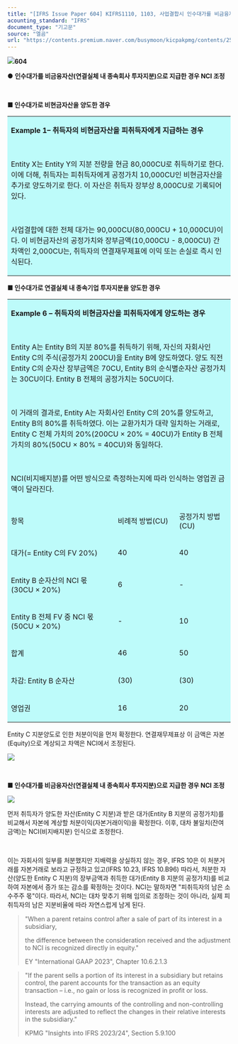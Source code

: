 ```yaml
---
title: "[IFRS Issue Paper 604] KIFRS1110, 1103, 사업결합시 인수대가를 비금융자산(연결실체 내 종속회사 투자지분)으로 지급한 경우 NCI 조정"
acounting_standard: "IFRS"
document_type: "기고문"
source: "엘곰"
url: "https://contents.premium.naver.com/busymoon/kicpakpmg/contents/250427174614265yf"
---
```

![](https://n2.news.naver.com/l.gif?type=content)**604**

● **인수대가를 비금융자산(연결실체 내 종속회사 투자지분)으로 지급한 경우 NCI 조정**

**​**

**■ 인수대가로 비현금자산을 양도한 경우**

<table style=""><tbody><tr><td colspan="3" rowspan="1" style="width: 100.0%; height: 129.0px;  background-color: #bdfbfa;"><div><p style=""><span style=""><b>Example 1– 취득자의 비현금자산을 피취득자에게 지급하는 경우</b></span></p></div><div><p style=""><span style=""><b>​</b></span></p></div><div><p style=""><span style="">Entity X는 Entity Y의 지분 전량을 현금 80,000CU로 취득하기로 한다. 이에 더해, 취득자는 피취득자에게 공정가치 10,000CU인 비현금자산을 추가로 양도하기로 한다. 이 자산은 취득자 장부상 8,000CU로 기록되어 있다.</span></p></div><div><p style=""><span style="">​</span></p></div><div><p style=""><span style="">사업결합에 대한 전체 대가는 90,000CU(80,000CU + 10,000CU)이다. 이 비현금자산의 공정가치와 장부금액(10,000CU - 8,000CU) 간 차액인 2,000CU는, 취득자의 연결재무제표에 이익 또는 손실로 즉시 인식된다.</span></p></div></td></tr></tbody></table>

**■ 인수대가로 연결실체 내 종속기업 투자지분을 양도한 경우**

<table style=""><tbody><tr><td colspan="4" rowspan="1" style="width: 100.0%; height: 64.5px;  background-color: #bdfbfa;"><div><p style=""><span style=""><b>Example 6 – 취득자의 비현금자산을 피취득자에게 양도하는 경우</b></span></p></div><div><p style=""><span style=""><b>​</b></span></p></div><div><p style=""><span style="">Entity A는 Entity B의 지분 80%를 취득하기 위해, 자신의 자회사인 Entity C의 주식(공정가치 200CU)을 Entity B에 양도하였다. 양도 직전 Entity C의 순자산 장부금액은 70CU, Entity B의 순식별순자산 공정가치는 30CU이다. Entity B 전체의 공정가치는 50CU이다.</span></p></div><div><p style=""><span style="">​</span></p></div><div><p style=""><span style="">이 거래의 결과로, Entity A는 자회사인 Entity C의 20%를 양도하고, Entity B의 80%를 취득하였다. 이는 교환가치가 대략 일치하는 거래로, Entity C 전체 가치의 20%(200CU × 20% = 40CU)가 Entity B 전체 가치의 80%(50CU × 80% = 40CU)와 동일하다.</span></p></div><div><p style=""><span style="">​</span></p></div><div><p style=""><span style="">NCI(비지배지분)를 어떤 방식으로 측정하는지에 따라 인식하는 영업권 금액이 달라진다.</span></p></div></td></tr><tr><td colspan="1" rowspan="1" style="width: 47.89%; height: 16.13px;  background-color: #bdfbfa;"><div><p style=""><span style="">항목</span></p></div></td><td colspan="1" rowspan="1" style="width: 27.46%; height: 16.13px;  background-color: #bdfbfa;"><div><p style=""><span style="">비례적 방법(CU)</span></p></div></td><td colspan="2" rowspan="1" style="width: 24.65%; height: 16.13px;  background-color: #bdfbfa;"><div><p style=""><span style="">공정가치 방법(CU)</span></p></div></td></tr><tr><td colspan="1" rowspan="1" style="width: 47.89%; height: 16.12px;  background-color: #bdfbfa;"><div><p style=""><span style="">대가(= Entity C의 FV 20%)</span></p></div></td><td colspan="1" rowspan="1" style="width: 27.46%; height: 16.12px;  background-color: #bdfbfa;"><div><p style=""><span style="">40</span></p></div></td><td colspan="2" rowspan="1" style="width: 24.65%; height: 16.12px;  background-color: #bdfbfa;"><div><p style=""><span style="">40</span></p></div></td></tr><tr><td colspan="1" rowspan="1" style="width: 47.89%; height: 8.06px;  background-color: #bdfbfa;"><div><p style=""><span style="">Entity B 순자산의 NCI 몫 (30CU × 20%)</span></p></div></td><td colspan="1" rowspan="1" style="width: 27.46%; height: 8.06px;  background-color: #bdfbfa;"><div><p style=""><span style="">6</span></p></div></td><td colspan="2" rowspan="1" style="width: 24.65%; height: 8.06px;  background-color: #bdfbfa;"><div><p style=""><span style="">-</span></p></div></td></tr><tr><td colspan="1" rowspan="1" style="width: 47.89%; height: 8.069999999999999px;  background-color: #bdfbfa;"><div><p style=""><span style="">Entity B 전체 FV 중 NCI 몫 (50CU × 20%)</span></p></div></td><td colspan="1" rowspan="1" style="width: 27.46%; height: 8.069999999999999px;  background-color: #bdfbfa;"><div><p style=""><span style="">-</span></p></div></td><td colspan="2" rowspan="1" style="width: 24.65%; height: 8.069999999999999px;  background-color: #bdfbfa;"><div><p style=""><span style="">10</span></p></div></td></tr><tr><td colspan="1" rowspan="1" style="width: 47.89%; height: 8.06px;  background-color: #bdfbfa;"><div><p style=""><span style="">합계</span></p></div></td><td colspan="1" rowspan="1" style="width: 27.46%; height: 8.06px;  background-color: #bdfbfa;"><div><p style=""><span style="">46</span></p></div></td><td colspan="2" rowspan="1" style="width: 24.65%; height: 8.06px;  background-color: #bdfbfa;"><div><p style=""><span style="">50</span></p></div></td></tr><tr><td colspan="1" rowspan="1" style="width: 47.89%; height: 4.03px;  background-color: #bdfbfa;"><div><p style=""><span style="">차감: Entity B 순자산</span></p></div></td><td colspan="1" rowspan="1" style="width: 27.46%; height: 4.03px;  background-color: #bdfbfa;"><div><p style=""><span style="">(30)</span></p></div></td><td colspan="2" rowspan="1" style="width: 24.65%; height: 4.03px;  background-color: #bdfbfa;"><div><p style=""><span style="">(30)</span></p></div></td></tr><tr><td colspan="1" rowspan="1" style="width: 47.89%; height: 2.02px;  background-color: #bdfbfa;"><div><p style=""><span style="">영업권</span></p></div></td><td colspan="1" rowspan="1" style="width: 27.46%; height: 2.02px;  background-color: #bdfbfa;"><div><p style=""><span style="">16</span></p></div></td><td colspan="2" rowspan="1" style="width: 24.65%; height: 2.02px;  background-color: #bdfbfa;"><div><p style=""><span style="">20</span></p></div></td></tr></tbody></table>

Entity C 지분양도로 인한 처분이익을 먼저 확정한다. 연결재무제표상 이 금액은 자본(Equity)으로 계상되고 차액은 NCI에서 조정된다.

![](https://scs-phinf.pstatic.net/MjAyNTA0MjdfMTI5/MDAxNzQ1NzQyMDE2NDU5.EyKFtgkAJHoOCwQ6_vGsTSysdNCf4A1Qp4r7xCk2ikAg.RGeEehIQZAHJxT1wT0U3iEr60s2d3rFMuzfQARwEBHsg.PNG/image.png?type=w800)

**​**

**■ 인수대가를 비금융자산(연결실체 내 종속회사 투자지분)으로 지급한 경우 NCI 조정**

![](https://scs-phinf.pstatic.net/MjAyNTA0MjdfMjAz/MDAxNzQ1NzQzMTg2MDg2.HG0Sg-gQdIP3gIfZI0hvtVZzKRTCOCinoEfEC_1Aqwsg.ueEtLqlSMgov1Q_bpSnzh86RtG7bL5jd3MiuY4Mll2Eg.PNG/image.png?type=w800)

먼저 취득자가 양도한 자산(Entity C 지분)과 받은 대가(Entity B 지분의 공정가치)를 비교해서 자본에 계상할 처분이익(자본거래이익)을 확정한다. 이후, 대차 불일치(잔여 금액)는 NCI(비지배지분) 인식으로 조정한다.

​

이는 자회사의 일부를 처분했지만 지배력을 상실하지 않는 경우, IFRS 10은 이 처분거래를 자본거래로 보라고 규정하고 있고(IFRS 10.23, IFRS 10.B96) 따라서, 처분한 자산(양도한 Entity C 지분)의 장부금액과 취득한 대가(Entity B 지분의 공정가치)를 비교하여 자본에서 증가 또는 감소를 확정하는 것이다. NCI는 말하자면 "피취득자의 남은 소수주주 몫"이다. 따라서, NCI는 대차 맞추기 위해 임의로 조정하는 것이 아니라, 실제 피취득자의 남은 지분비율에 따라 자연스럽게 남게 된다.

> "When a parent retains control after a sale of part of its interest in a subsidiary,
> 
> the difference between the consideration received and the adjustment to NCI is recognized directly in equity."
> 
> EY "International GAAP 2023", Chapter 10.6.2.1.3

> "If the parent sells a portion of its interest in a subsidiary but retains control, the parent accounts for the transaction as an equity transaction – i.e., no gain or loss is recognized in profit or loss.
> 
> Instead, the carrying amounts of the controlling and non-controlling interests are adjusted to reflect the changes in their relative interests in the subsidiary."
> 
> KPMG "Insights into IFRS 2023/24", Section 5.9.100

​
